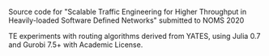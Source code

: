 Source code for "Scalable Traffic Engineering for Higher Throughput in Heavily-loaded Software Defined Networks" submitted to NOMS 2020

TE experiments with routing algorithms derived from YATES, using
Julia 0.7 and Gurobi 7.5+ with Academic License.
